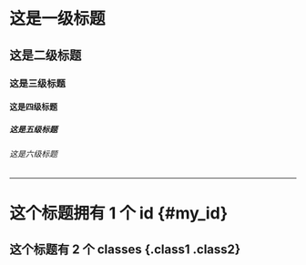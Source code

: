 # 这是一级标题
## 这是二级标题
### 这是三级标题
#### 这是四级标题
##### 这是五级标题
###### 这是六级标题

---
# 这个标题拥有 1 个 id {#my_id}
## 这个标题有 2 个 classes {.class1 .class2}